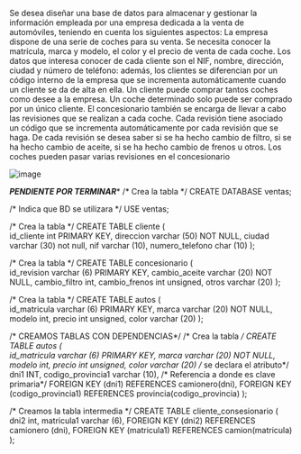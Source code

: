 Se desea diseñar una base de datos para almacenar y gestionar la información empleada por una empresa dedicada a la venta de automóviles,
teniendo en cuenta los siguientes aspectos: La empresa dispone de una serie de coches para su venta. Se necesita conocer la matrícula, 
marca y modelo, el color y el precio de venta de cada coche. Los datos que interesa conocer de cada cliente son el NIF, nombre, dirección, 
ciudad y número de teléfono: además, los clientes se diferencian por un código interno de la empresa que se incrementa automáticamente cuando 
un cliente se da de alta en ella. Un cliente puede comprar tantos coches como desee a la empresa. Un coche determinado solo puede ser comprado 
por un único cliente. El concesionario también se encarga de llevar a cabo las revisiones que se realizan a cada coche. Cada revisión tiene asociado 
un código que se incrementa automáticamente por cada revisión que se haga. De cada revisión se desea saber si se ha hecho cambio de filtro, si se ha hecho 
cambio de aceite, si se ha hecho cambio de frenos u otros. Los coches pueden pasar varias revisiones en el concesionario


![image](https://user-images.githubusercontent.com/61428623/221386328-b62f02b7-d59a-42aa-a72f-a4f43a361dd8.png)


*****PENDIENTE POR TERMINAR******
/* Crea la tabla */
CREATE DATABASE ventas; 

/* Indica que BD se utilizara */
USE ventas; 



/* Crea la tabla */
CREATE TABLE cliente (  
  id_cliente int PRIMARY KEY,
  direccion varchar (50) NOT NULL,
  ciudad varchar (30) not null,
  nif varchar (10),
  numero_telefono char (10)
                    );



/* Crea la tabla */
CREATE TABLE concesionario (  
  id_revision varchar (6) PRIMARY KEY,
  cambio_aceite varchar (20) NOT NULL,
  cambio_filtro int,
  cambio_frenos int unsigned,
  otros varchar (20)
                    );



/* Crea la tabla */
CREATE TABLE autos (  
  id_matricula varchar (6) PRIMARY KEY,
  marca varchar (20) NOT NULL,
  modelo int,
  precio int unsigned,
  color varchar (20)
                    );





/* CREAMOS TABLAS CON DEPENDENCIAS*/
/* Crea la tabla */
CREATE TABLE autos (  
  id_matricula varchar (6) PRIMARY KEY,
  marca varchar (20) NOT NULL,
  modelo int,
  precio int unsigned,
  color varchar (20)
  /* se declara el atributo*/
  dni1 INT,
  codigo_provincia1 varchar (10),
  /* Referencia a donde es clave primaria*/
  FOREIGN KEY (dni1) REFERENCES camionero(dni),
  FOREIGN KEY (codigo_provincia1) REFERENCES provincia(codigo_provincia)
                    );
                    

/* Creamos la tabla intermedia */
CREATE TABLE cliente_consesionario (  
  dni2 int,
  matricula1 varchar (6),
  FOREIGN KEY (dni2) REFERENCES camionero (dni),
  FOREIGN KEY (matricula1) REFERENCES camion(matricula)
  );
  

